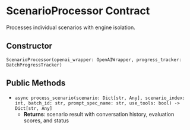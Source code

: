 # ScenarioProcessor Contract

Processes individual scenarios with engine isolation.

## Constructor
`ScenarioProcessor(openai_wrapper: OpenAIWrapper, progress_tracker: BatchProgressTracker)`

## Public Methods
- `async process_scenario(scenario: Dict[str, Any], scenario_index: int, batch_id: str, prompt_spec_name: str, use_tools: bool) -> Dict[str, Any]`
  - **Returns**: scenario result with conversation history, evaluation scores, and status